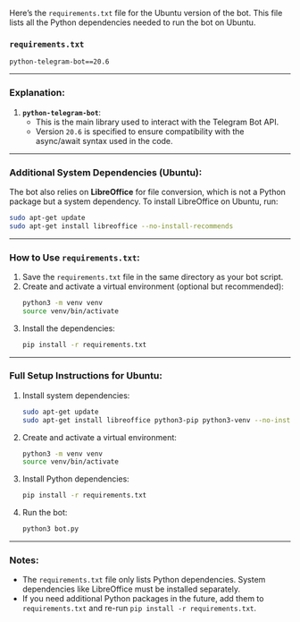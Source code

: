 Here’s the `requirements.txt` file for the Ubuntu version of the bot. This file lists all the Python dependencies needed to run the bot on Ubuntu.

### `requirements.txt`
```plaintext
python-telegram-bot==20.6
```

---

### Explanation:
1. **`python-telegram-bot`**:
   - This is the main library used to interact with the Telegram Bot API.
   - Version `20.6` is specified to ensure compatibility with the async/await syntax used in the code.

---

### Additional System Dependencies (Ubuntu):
The bot also relies on **LibreOffice** for file conversion, which is not a Python package but a system dependency. To install LibreOffice on Ubuntu, run:

```bash
sudo apt-get update
sudo apt-get install libreoffice --no-install-recommends
```

---

### How to Use `requirements.txt`:
1. Save the `requirements.txt` file in the same directory as your bot script.
2. Create and activate a virtual environment (optional but recommended):
   ```bash
   python3 -m venv venv
   source venv/bin/activate
   ```
3. Install the dependencies:
   ```bash
   pip install -r requirements.txt
   ```

---

### Full Setup Instructions for Ubuntu:
1. Install system dependencies:
   ```bash
   sudo apt-get update
   sudo apt-get install libreoffice python3-pip python3-venv --no-install-recommends
   ```

2. Create and activate a virtual environment:
   ```bash
   python3 -m venv venv
   source venv/bin/activate
   ```

3. Install Python dependencies:
   ```bash
   pip install -r requirements.txt
   ```

4. Run the bot:
   ```bash
   python3 bot.py
   ```

---

### Notes:
- The `requirements.txt` file only lists Python dependencies. System dependencies like LibreOffice must be installed separately.
- If you need additional Python packages in the future, add them to `requirements.txt` and re-run `pip install -r requirements.txt`.
